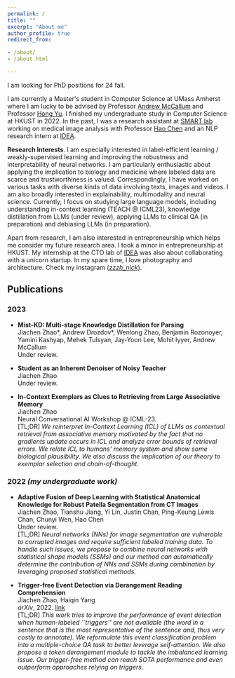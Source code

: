 ```yaml
---
permalink: /
title: ""
excerpt: "About me"
author_profile: true
redirect_from:

- /about/
- /about.html

---
```

I am looking for PhD positions for 24 fall.  

I am currently a Master's student in Computer Science at UMass Amherst where I am lucky to be advised by Professor [Andrew McCallum](https://people.cs.umass.edu/~mccallum/) and Professor [Hong Yu](https://www.cics.umass.edu/faculty/directory/hong_yu). I finished my undergraduate study in Computer Science at HKUST in 2022. In the past, I was a research assistant at [SMART lab](https://hkustsmartlab.netlify.app/) working on medical image analysis with Professor [Hao Chen](https://cse.hkust.edu.hk/~jhc/) and an NLP research intern at [IDEA](https://www.idea.edu.cn/en/about-team.html).  

**Research Interests**. I am especially interested in label-efficient learning / weakly-supervised learning and improving the robustness and interpretability of neural networks. I am particularly enthusiastic about applying the implication to biology and medicine where labeled data are scarce and trustworthiness is valued. Correspondingly, I have worked on various tasks with diverse kinds of data involving texts, images and videos. I am also broadly interested in explainability,  multimodality and neural science.  Currently, I focus on studying large language models, including understanding in-context learning (TEACH @ ICML23), knowledge distillation from LLMs (under review), applying LLMs to clinical QA (in preparation) and debiasing LLMs (in preparation). 


Apart from research, I am also interested in entrepreneurship which helps me consider my future research area. I took a minor in entrepreneurship at HKUST. My internship at the CTO lab of [IDEA](https://www.idea.edu.cn/en) was also about collaborating with a unicorn startup. In my spare time, I love photography and architecture. Check my instagram ([*zzzh_nick*](https://instagram.com/zzzh_nick?igshid=YmMyMTA2M2Y=)).  

## Publications  
### 2023  
- **Mist-KD: Multi-stage Knowledge Distillation for Parsing**\
Jiachen Zhao\*, Andrew Drozdov\*, Wenlong Zhao, Benjamin Rozonoyer, Yamini Kashyap, Mehek Tulsyan, Jay-Yoon Lee, Mohit Iyyer, Andrew McCallum\
Under review.

- **Student as an Inherent Denoiser of Noisy Teacher**\
Jiachen Zhao\
Under review.  
  
- **In-Context Exemplars as Clues to Retrieving from Large Associative Memory**\
Jiachen Zhao\
Neural Conversational AI Workshop @ ICML-23.  
[TL;DR] *We reinterpret In-Context Learning (ICL) of LLMs as contextual retrieval from associative memory motivated by the fact that no gradients update occurs in ICL and
analyze error bounds of retrieval errors. We relate ICL to humans' memory system and show some biological plausibility. We also discuss the implication of our theory to exemplar selection and chain-of-thought.*

### 2022 *(my undergraduate work)*
- **Adaptive Fusion of Deep Learning with Statistical Anatomical Knowledge for Robust Patella Segmentation from CT Images**\
Jiachen Zhao, Tianshu Jiang, Yi Lin, Justin Chan, Ping-Keung Lewis Chan, Chunyi Wen, Hao Chen\
Under review.  
[TL;DR] *Neural networks (NNs) for image segmentation are vulnerable to corrupted images and require sufficient labeled training data. To handle such issues, we propose to combine neural networks with statistical shape models (SSMs) and our method can automatically determine the contribution of NNs and SSMs during combination by leveraging proposed statistical methods.*

- **Trigger-free Event Detection via Derangement Reading Comprehension**\
Jiachen Zhao, Haiqin Yang\
*arXiv*, 2022. [link](https://arxiv.org/pdf/2208.09659.pdf)  
[TL;DR] *This work tries to improve the performance of event detection when human-labeled ``triggers'' are not available (the word in a sentence that is the most representative of the sentence and, thus very costly to annotate).  We reformulate this event classification problem into a multiple-choice QA task to better leverage self-attention. We also propose a token derangement module to tackle the imbalanced learning issue.  Our trigger-free method can reach SOTA performance and even outperform approaches relying on triggers.*






